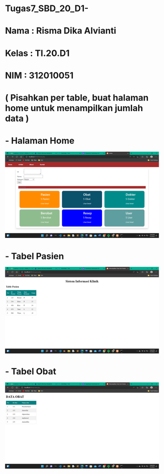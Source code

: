 # Tugas7_SBD_20_D1-

# Nama : Risma Dika Alvianti
# Kelas : TI.20.D1
# NIM : 312010051

# ( Pisahkan per table, buat halaman home untuk menampilkan jumlah data )

# - Halaman Home
![p](gambar/Screenshot%20(63).png)<br>

# - Tabel Pasien
![p](gambar/Screenshot%20(64).png)<br>

# - Tabel Obat
![p](gambar/Screenshot%20(65).png)<br>